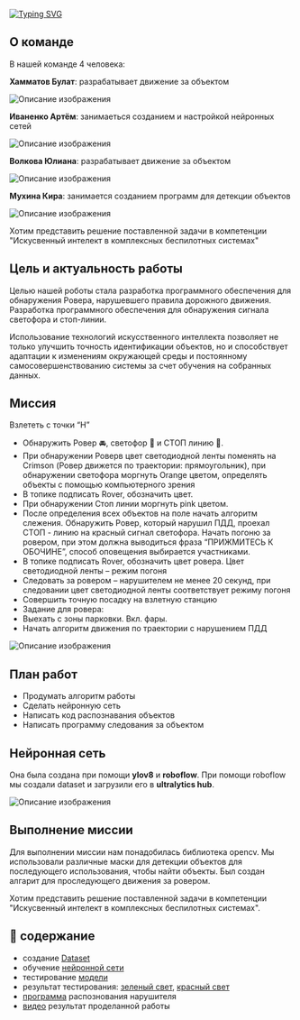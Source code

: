 [![Typing SVG](https://readme-typing-svg.demolab.com?font=IBM+Plex+Mono&weight=600&size=25&duration=3000&pause=1000&color=1ACAAA&background=11167B00&multiline=true&width=465&height=65&lines=%F0%9F%91%8B+%D0%9F%D1%80%D0%B8%D0%B2%D0%B5%D1%82%2C+%D0%BC%D1%8B+%D0%BA%D0%BE%D0%BC%D0%B0%D0%BD%D0%B4%D0%B0+Cyber+AI+drone;%D0%B8+%D0%BC%D1%8B+%D1%83%D1%87%D0%B0%D1%81%D1%82%D0%BD%D0%B8%D0%BA%D0%B8+Skills+Camp+2024)](https://git.io/typing-svg)
## О команде
В нашей команде 4 человека:

**Хамматов Булат​**: разрабатывает движение за объектом

![Описание изображения](images/Bulat.jpg)

**Иваненко Артём**: занимаеться созданием и настройкой нейронных сетей

![Описание изображения](images/Artem.jpg)

**Волкова Юлиана​**: разрабатывает движение за объектом

![Описание изображения](images/Yliana.jpg)

**Мухина Кира**: занимается созданием программ для детекции объектов

![Описание изображения](images/Kira.jpeg)

Хотим представить решение поставленной задачи в компетенции "Искусвенный интелект в комплексных беспилотных системах"
## Цель и актуальность работы
Целью нашей роботы стала разработка программного обеспечения для обнаружения Ровера, нарушевшего правила дорожного движения. Разработка программного обеспечения для обнаружения сигнала светофора и стоп-линии.

Использование технологий искусственного интеллекта позволяет не только улучшить точность идентификации объектов, но и способствует адаптации к изменениям окружающей среды и постоянному самосовершенствованию системы за счет обучения на собранных данных.
## Миссия 
Взлететь с точки “H” 
* Обнаружить Ровер 🚘, светофор 🚦 и СТОП линию 🛑.  
* При обнаружении Роверв цвет светодиодной ленты поменять на Сrimson (Ровер движется по траектории: прямоугольник), при обнаружении светофора моргнуть Orange цветом, определять объекты с помощью компьютерного зрения 
* В топике подписать Rover, обозначить цвет. 
* При обнаружении Стоп линии моргнуть pink цветом. 
* После определения всех объектов на поле начать алгоритм слежения. Обнаружить Ровер, который нарушил ПДД, проехал СТОП - линию на красный сигнал светофора. Начать погоню за ровером, при этом должна выводиться фраза “ПРИЖМИТЕСЬ К ОБОЧИНЕ”, способ оповещения выбирается участниками. 
* В топике подписать Rover, обозначить цвет ровера. Цвет светодиодной ленты – режим погоня 
* Следовать за ровером – нарушителем не менее 20 секунд, при следовании цвет светодиодной ленты соответствует режиму погоня 
* Совершить точную посадку на взлетную станцию  
* Задание для ровера: 
* Выехать с зоны парковки. Вкл. фары. 
* Начать алгоритм движения по траектории с нарушением ПДД
  
![Описание изображения](images/mission.png)
## План работ
* Продумать алгоритм работы ​
* Сделать нейронную сеть​
* Написать код распознавания объектов​
* Написать программу следования за объектом​
## Нейронная сеть
Она была создана при помощи **ylov8** и **roboflow**. При помощи roboflow мы создали dataset и загрузили его в **ultralytics hub**.

![Описание изображения](images/neiro.png)
## Выполнение миссии
Для выполнении миссии нам понадобилась библиотека opencv. Мы использовали различные маски для детекции объектов для последующего использования, чтобы найти объекты. Был создан алгарит для проследующего движения за ровером.

Хотим представить решение поставленной задачи в компетенции "Искусвенный интелект в комплексных беспилотных системах".
## 📖 содержание
* создание [Dataset](https://github.com/Artem1557/hackathon_skills_camp_2024/blob/main/Cyber%20AI%20drone/Data_Cyber_AI_drone.zip)
* обучение [нейронной сети](https://github.com/Artem1557/hackathon_skills_camp_2024/blob/main/Cyber%20AI%20drone/Model_Cyber_AI_drone.pt)
* тестирование [модели](https://github.com/Artem1557/hackathon_skills_camp_2024/blob/main/Cyber%20AI%20drone/Test_Cyber_AI_drone.py)
* результат тестирования: [зеленый свет](https://github.com/Artem1557/hackathon_skills_camp_2024/blob/main/Cyber%20AI%20drone/Result_Cyber_AI_drone.jpg), [красный свет](https://github.com/Artem1557/hackathon_skills_camp_2024/blob/main/Cyber%20AI%20drone/Result_Cyber_AI_drone_1.jpg)
* [программа](https://github.com/Artem1557/hackathon_skills_camp_2024/blob/main/Cyber%20AI%20drone/programm_Cyber_AI_drone.py) распознования нарушителя
* [видео](https://github.com/Artem1557/hackathon_skills_camp_2024/blob/main/Cyber%20AI%20drone/video_Cyber_AI_drone.mp4) результат проделанной работы


